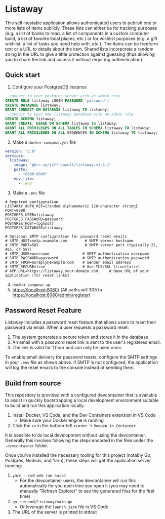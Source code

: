 # Listaway

This self-hostable application allows authenticated users to publish one or more lists of items publicly. These lists can either be for tracking purposes (e.g. a list of books to read, a list of components in a custom computer build, a list of favorite local places, etc.) or for wishlist purposes (e.g. a gift wishlist, a list of tasks you need help with, etc.). The items can be freeform text or a URL to details about the item. Shared lists incorporate a random string in the URL to give a little protection against guessing (thus allowing you to share the link and access it without requiring authentication).

## Quick start

1. Configure your PostgresDB instance
```sql
--connect to your postgres server with an admin role
CREATE ROLE listaway LOGIN PASSWORD 'password';
CREATE DATABASE listaway;
GRANT CONNECT ON DATABASE listaway TO listaway;
--connect to your new listaway database with an admin role
CREATE SCHEMA listaway;
GRANT CREATE, USAGE ON SCHEMA listaway to listaway;
GRANT ALL PRIVILEGES ON ALL TABLES IN SCHEMA listaway TO listaway;
GRANT ALL PRIVILEGES ON ALL SEQUENCES IN SCHEMA listaway TO listaway;

```
2. Make a `docker-compose.yml` file
```yaml
version: "3.9"
services:
  listaway:
    image: "ghcr.io/jeffrpowell/listaway:v1.8.1"
    ports:
      - "8080:8080"
    env_file:
      - .env
```
3. Make a `.env` file
```
# Required configuration
LISTAWAY_AUTH_KEY=[random alphanumeric 128-character string]
PORT=8080
POSTGRES_USER=listaway
POSTGRES_PASSWORD=password
POSTGRES_HOST=[pghost]
POSTGRES_DATABASE=listaway

# Optional SMTP configuration for password reset emails
# SMTP_HOST=smtp.example.com        # SMTP server hostname
# SMTP_PORT=587                     # SMTP server port (typically 25, 465, or 587)
# SMTP_USER=username               # SMTP authentication username
# SMTP_PASSWORD=password           # SMTP authentication password
# SMTP_FROM=noreply@example.com    # Sender email address
# SMTP_SECURE=true                 # Use TLS/SSL (true/false)
# APP_URL=https://listaway.your-domain.com     # Base URL of your application (for reset links)
```
4. `docker compose up`
5. [https://localhost:8080/](https://localhost:8080/) (All paths will 303 to [https://localhost:8080/admin/register](https://localhost:8080/admin/register))


## Password Reset Feature

Listaway includes a password reset feature that allows users to reset their password via email. When a user requests a password reset:

1. The system generates a secure token and stores it in the database.
2. An email with a password reset link is sent to the user's registered email.
3. The link is valid for 1 hour and can only be used once.

To enable email delivery for password resets, configure the SMTP settings in your `.env` file as shown above. If SMTP is not configured, the application will log the reset emails to the console instead of sending them.

## Build from source
This repository is provided with a configured devcontainer that is available to assist in quickly bootstrapping a local development environment suitable to build and run this application locally. 

1. Install Docker, VS Code, and the Dev Containers extension in VS Code
    * Make sure your Docker engine is running
2. Click the `><` in the bottom-left corner -> `Reopen in Container`

It is possible to do local development without using the devcontainer. Generally this involves following the steps encoded in the files under the `.devcontainer` folder.

Once you've installed the necessary tooling for this project (notably Go, Postgres, NodeJs, and Yarn), these steps will get the application server running:

1. `yarn --cwd web run build`
    * For the devcontainer users, the devcontainer will run this automatically for you each time you open it (you may need to manually "Refresh Explorer" to see the generated files for the first time)
2. `go run cmd/listaway/main.go`
    * Or leverage the `launch.json` file in VS Code
3. The URL of the server is printed to stdout